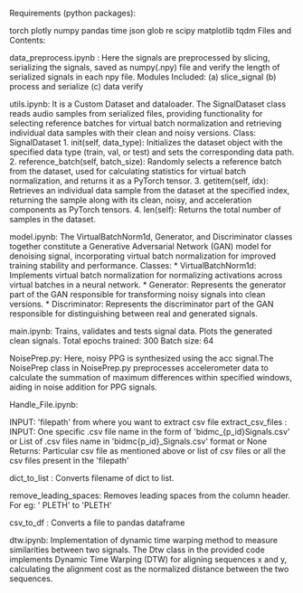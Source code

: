 Requirements (python packages):

torch
plotly
numpy
pandas
time
json
glob
re
scipy
matplotlib
tqdm
Files and Contents:

data_preprocess.ipynb : Here the signals are preprocessed by slicing, serializing the signals, saved as numpy(.npy) file and verify the length of serialized signals in each npy file. Modules Included: (a) slice_signal (b) process and serialize (c) data verify

utils.ipynb: It is a Custom Dataset and dataloader. The SignalDataset class reads audio samples from serialized files, providing functionality for selecting reference batches for virtual batch normalization and retrieving individual data samples with their clean and noisy versions. Class: SignalDataset 1. init(self, data_type): Initializes the dataset object with the specified data type (train, val, or test) and sets the corresponding data path. 2. reference_batch(self, batch_size): Randomly selects a reference batch from the dataset, used for calculating statistics for virtual batch normalization, and returns it as a PyTorch tensor. 3. getitem(self, idx): Retrieves an individual data sample from the dataset at the specified index, returning the sample along with its clean, noisy, and acceleration components as PyTorch tensors. 4. len(self): Returns the total number of samples in the dataset.

model.ipynb: The VirtualBatchNorm1d, Generator, and Discriminator classes together constitute a Generative Adversarial Network (GAN) model for denoising signal, incorporating virtual batch normalization for improved training stability and performance. Classes: * VirtualBatchNorm1d: Implements virtual batch normalization for normalizing activations across virtual batches in a neural network. * Generator: Represents the generator part of the GAN responsible for transforming noisy signals into clean versions. * Discriminator: Represents the discriminator part of the GAN responsible for distinguishing between real and generated signals.

main.ipynb: Trains, validates and tests signal data. Plots the generated clean signals. Total epochs trained: 300 Batch size: 64

NoisePrep.py: Here, noisy PPG is synthesized using the acc signal.The NoisePrep class in NoisePrep.py preprocesses accelerometer data to calculate the summation of maximum differences within specified windows, aiding in noise addition for PPG signals.

Handle_File.ipynb:

INPUT: 'filepath' from where you want to extract csv file extract_csv_files : INPUT: One specific .csv file name in the form of 'bidmc_{p_id}Signals.csv' or List of .csv files name in 'bidmc{p_id}_Signals.csv' format or None Returns: Particular csv file as mentioned above or list of csv files or all the csv files present in the 'filepath'

dict_to_list : Converts filename of dict to list.

remove_leading_spaces: Removes leading spaces from the column header. For eg: ' PLETH' to 'PLETH'

csv_to_df : Converts a file to pandas dataframe

dtw.ipynb: Implementation of dynamic time warping method to measure similarities between two signals. The Dtw class in the provided code implements Dynamic Time Warping (DTW) for aligning sequences x and y, calculating the alignment cost as the normalized distance between the two sequences.
